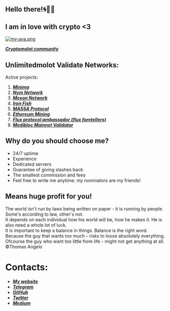 ## **Hello there!🌀🧬📡** 
## **I am in love with crypto <3**  
[![my-ava.png](https://i.postimg.cc/6qc3qNy7/my-ava.png)](https://postimg.cc/dZ7vNpRv)

   ***[Cryptomolot community](https://t.me/molotcrypto)***
 
## Unlimitedmolot Validate Networks:
Active projects:  
1. ***[Minima](https://minima.global/ "Minima")***  
2. ***[Nym Network](https://testnet-milhon-explorer.nymtech.net/nym/mixnodes/HgGXxQUYxzNamQ733fZNmhWA5GP1aDZxmPwWNNs6tqhg "Molotushka node")***  
3. ***[Meson Network](https://meson.network/ "Meson")***  
4. ***[Iron Fish](https://ironfish.network/docs/whitepaper/1_introduction "Iron Fish")***
5. ***[MASSA Protocol](https://test.massa.net/#explorer?explore=2FN1EGWv3V3vAzdJSW6kRi4CjuCLo9cbjvY4sqb5yT6g5NL6xd "Unlimitedmolot_massa_node")*** 
6. ***[Ethereum Mining](https://eth.2miners.com/account/0x9ec590f56e5c98a9617bf990509389c7217baddc"Unlimitedmolotminer")***  
7. ***[Flux protocol ambassador (flux foretellers)](https://www.fluxprotocol.org/blog/announcing-the-flux-protocol-foreteller-event"Unlimitedmolotminer")***
8. ***[Medibloc Mainnet Validator](https://www.mintscan.io/medibloc/validators/panaceavaloper1ut57eqcjwcayjdz7fh0t7c8z4lut2sf0lj2kl4)***


## **Why do you should choose me?**  
+ 24/7 uptime  
+ Experience  
+ Dedicated servers  
+ Guarantee of giving slashes back  
+ The smallest commission and fees
+ Feel free to write me anytime: my nominators are my friends!    
## Means huge profit for you!  
The world isn't run by laws being written on paper - it is running by people. Some's according to law, other's not.    
It depends on each individual how his world will be, how he makes it. He is also need a whole lot of luck.    
It is important to keep a balance in things. Balance is the right word.  
Because the guy that wants too much - risks to loose absolutely everything.  
Ofcourse the guy who want too little from life - might not get anything at all. ©Thomas Angelo 
 # **Contacts:**
 * ***[My website](https://unlimitedmolot.online/)***
 * ***[Telegram](https://t.me/Tommmymlt "@Tommmymlt")***  
 * ***[GitHub](https://github.com/Unlimitedmolot "@Unlimitedmolot")***  
 * ***[Twitter](https://twitter.com/Unlimitedmolot "@Unlimitedmolot")***
 * ***[Medium](https://medium.com/@unlimitedmolotnorilsk "@Unlimitedmolot")***
